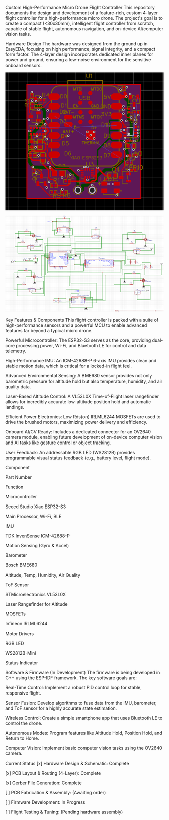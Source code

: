 Custom High-Performance Micro Drone Flight Controller
This repository documents the design and development of a feature-rich, custom 4-layer flight controller for a high-performance micro drone. The project's goal is to create a compact (<30x30mm), intelligent flight controller from scratch, capable of stable flight, autonomous navigation, and on-device AI/computer vision tasks.

Hardware Design
The hardware was designed from the ground up in EasyEDA, focusing on high performance, signal integrity, and a compact form factor. The 4-layer design incorporates dedicated inner planes for power and ground, ensuring a low-noise environment for the sensitive onboard sensors.


![PCB Layout](https://github.com/prakash-not/MICRO-DRONE/blob/main/layout.png?raw=true)


![Schematic](https://github.com/prakash-not/MICRO-DRONE/blob/main/schematic.png?raw=true)

Key Features & Components
This flight controller is packed with a suite of high-performance sensors and a powerful MCU to enable advanced features far beyond a typical micro drone.

Powerful Microcontroller: The ESP32-S3 serves as the core, providing dual-core processing power, Wi-Fi, and Bluetooth LE for control and data telemetry.

High-Performance IMU: An ICM-42688-P 6-axis IMU provides clean and stable motion data, which is critical for a locked-in flight feel.

Advanced Environmental Sensing: A BME680 sensor provides not only barometric pressure for altitude hold but also temperature, humidity, and air quality data.

Laser-Based Altitude Control: A VL53L0X Time-of-Flight laser rangefinder allows for incredibly accurate low-altitude position hold and automatic landings.

Efficient Power Electronics: Low Rds(on) IRLML6244 MOSFETs are used to drive the brushed motors, maximizing power delivery and efficiency.

Onboard AI/CV Ready: Includes a dedicated connector for an OV2640 camera module, enabling future development of on-device computer vision and AI tasks like gesture control or object tracking.

User Feedback: An addressable RGB LED (WS2812B) provides programmable visual status feedback (e.g., battery level, flight mode).

Component

Part Number

Function

Microcontroller

Seeed Studio Xiao ESP32-S3

Main Processor, Wi-Fi, BLE

IMU

TDK InvenSense ICM-42688-P

Motion Sensing (Gyro & Accel)

Barometer

Bosch BME680

Altitude, Temp, Humidity, Air Quality

ToF Sensor

STMicroelectronics VL53L0X

Laser Rangefinder for Altitude

MOSFETs

Infineon IRLML6244

Motor Drivers

RGB LED

WS2812B-Mini

Status Indicator

Software & Firmware (In Development)
The firmware is being developed in C++ using the ESP-IDF framework. The key software goals are:

Real-Time Control: Implement a robust PID control loop for stable, responsive flight.

Sensor Fusion: Develop algorithms to fuse data from the IMU, barometer, and ToF sensor for a highly accurate state estimation.

Wireless Control: Create a simple smartphone app that uses Bluetooth LE to control the drone.

Autonomous Modes: Program features like Altitude Hold, Position Hold, and Return to Home.

Computer Vision: Implement basic computer vision tasks using the OV2640 camera.

Current Status
[x] Hardware Design & Schematic: Complete

[x] PCB Layout & Routing (4-Layer): Complete

[x] Gerber File Generation: Complete

[ ] PCB Fabrication & Assembly: (Awaiting order)

[ ] Firmware Development: In Progress

[ ] Flight Testing & Tuning: (Pending hardware assembly)
